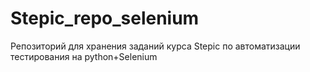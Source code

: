 # Stepic_repo_selenium
 Репозиторий для хранения заданий курса Stepic по автоматизации тестирования на python+Selenium
